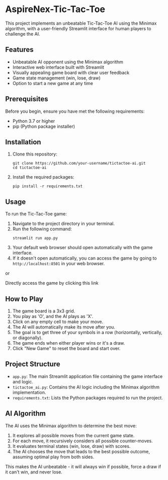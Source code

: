 # AspireNex-Tic-Tac-Toe
 

This project implements an unbeatable Tic-Tac-Toe AI using the Minimax algorithm, with a user-friendly Streamlit interface for human players to challenge the AI.

## Features

- Unbeatable AI opponent using the Minimax algorithm
- Interactive web interface built with Streamlit
- Visually appealing game board with clear user feedback
- Game state management (win, lose, draw)
- Option to start a new game at any time

## Prerequisites

Before you begin, ensure you have met the following requirements:

- Python 3.7 or higher
- pip (Python package installer)

## Installation

1. Clone this repository:
   ```
   git clone https://github.com/your-username/tictactoe-ai.git
   cd tictactoe-ai
   ```

2. Install the required packages:
   ```
   pip install -r requirements.txt
   ```

## Usage

To run the Tic-Tac-Toe game:

1. Navigate to the project directory in your terminal.
2. Run the following command:
   ```
   streamlit run app.py
   ```
3. Your default web browser should open automatically with the game interface.
4. If it doesn't open automatically, you can access the game by going to `http://localhost:8501` in your web browser.

or 

Directly access the game by clicking this link

## How to Play

1. The game board is a 3x3 grid.
2. You play as 'O', and the AI plays as 'X'.
3. Click on any empty cell to make your move.
4. The AI will automatically make its move after you.
5. The goal is to get three of your symbols in a row (horizontally, vertically, or diagonally).
6. The game ends when either player wins or it's a draw.
7. Click "New Game" to reset the board and start over.

## Project Structure

- `app.py`: The main Streamlit application file containing the game interface and logic.
- `tictactoe_ai.py`: Contains the AI logic including the Minimax algorithm implementation.
- `requirements.txt`: Lists the Python packages required to run the project.

## AI Algorithm

The AI uses the Minimax algorithm to determine the best move:

1. It explores all possible moves from the current game state.
2. For each move, it recursively considers all possible counter-moves.
3. It evaluates terminal states (win, lose, draw) with scores.
4. The AI chooses the move that leads to the best possible outcome, assuming optimal play from both sides.

This makes the AI unbeatable - it will always win if possible, force a draw if it can't win, and never lose.

